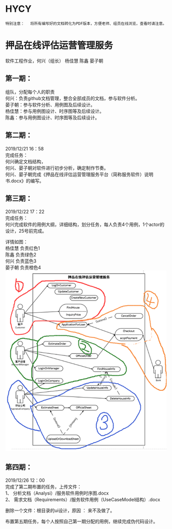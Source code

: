 # HYCY

`特别注意：  `
`将所有编写好的文档转化为PDF版本，方便老师、组员在线浏览，查看时请注意。  `  

押品在线评估运营管理服务
===  
软件工程作业，何兴（组长） 杨佳慧 陈鑫 晏子朝  
 

第一期：  
---
组队，分配每个人的职责  
何兴：负责github文档管理，整合全部成员的文档，参与软件分析。  
晏子朝：参与软件分析、用例图及后续设计。  
杨佳慧：参与用例图设计、时序图等及后续设计。  
陈鑫：参与用例图设计、时序图等及后续设计。  

第二期：  
---
2019/12/21 16：58  
完成任务：  
何兴确定文档结构，  
何兴、晏子朝对软件进行初步分析，确定制作节奏。  
何兴、晏子朝完成《押品在线评估运营管理服务平台（简称服务软件）说明书.docx》的编写。  
  
第三期：  
---
2019/12/22 17：22  
完成任务：  
何兴完成软件的用例大纲，详细结构，划分任务，每人负责4个用例，1个actor的设计，25号前完成。  
  
详情如图：  
杨佳慧 负责红色1  
陈鑫 负责绿色2  
何兴 负责蓝色3  
晏子朝 负责橙色4  
![Image text](https://raw.githubusercontent.com/KumiXH/HYCY/master/images/mission.png)  
  
第四期：  
---
2019/12/26 12：00  
完成了第二期布置的任务，上传文件：  
1、 分析文档（Analysi）/服务软件用例时序图.docx  
2、 需求文档（Requirements）/服务软件用例（UseCaseModel结构）.docx  
  
删除一个文件：根目录的ui设计，原因 ： 来不及做了。    

布置第五期任务，每个人按照自己第一期分配的用例，继续完成伪代码设计。



